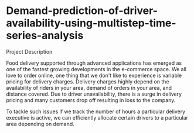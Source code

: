 # Demand-prediction-of-driver-availability-using-multistep-time-series-analysis

Project Description

Food delivery supported through advanced applications has emerged as one of the fastest growing developments in the e-commerce space. We all love to order online, one thing that we don't like to experience is variable pricing for delivery charges. Delivery charges highly depend on the availability of riders in your area, demand of orders in your area, and distance covered. Due to driver unavailability, there is a surge in delivery pricing and many customers drop off resulting in loss to the company.

To tackle such issues if we track the number of hours a particular delivery executive is active, we can efficiently allocate certain drivers to a particular area depending on demand.
